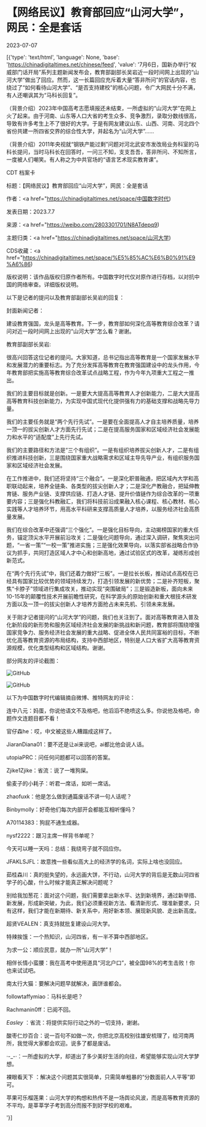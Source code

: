 # 【网络民议】教育部回应“山河大学”，网民：全是套话

2023-07-07

[{'type': 'text/html', 'language': None, 'base': 'https://chinadigitaltimes.net/chinese/feed', 'value': '7月6日，国新办举行“权威部门话开局”系列主题新闻发布会，教育部副部长吴岩近一段时间网上出现的“山河大学”做出了回应。然而，这一长篇回应充斥着大量“答非所问”的官话内容，也绕过了“如何看待山河大学”、“是否支持建校”的核心问题，令广大网民十分不满，有人还嘲讽其为“马科长回复”。





（背景介绍）2023年中国高考志愿填报还未结束，一所虚拟的“山河大学”在网上火了起来。由于河南、山东等人口大省的考生众多、竞争激烈，录取分数线很高，导致有许多考生上不了很好的大学。于是有网友建议山东、山西、河南、河北四个省份共建一所四省交界的综合性大学，并起名为“山河大学”&#8230;&#8230;







（背景介绍）2011年央视就“钢铁产能过剩”问题对河北武安市发改局业务科室的马科长提问，当时马科长在回答时，一问三不知，支支吾吾，答非所问、不知所言，一度被人们嘲笑。有人称之为中共官场的“语言艺术现实教育课”。







CDT 档案卡

标题：【网络民议】教育部回应“山河大学”，网民：全是套话

作者：<a href="https://chinadigitaltimes.net/space/中国数字时代)

发表日期：2023.7.7

来源：<a href="https://weibo.com/2803301701/N8ATdepq9)

主题归类：<a href="https://chinadigitaltimes.net/space/山河大学)

CDS收藏：<a href="https://chinadigitaltimes.net/space/%E5%85%AC%E6%B0%91%E9%A6%86)

版权说明：该作品版权归原作者所有。中国数字时代仅对原作进行存档，以对抗中国的网络审查。详细版权说明。





以下是记者的提问以及教育部副部长吴岩的回复：

封面新闻记者：



建设教育强国，龙头是高等教育。下一步，教育部如何深化高等教育综合改革？请问对近一段时间网上出现的“山河大学”怎么看？谢谢。



教育部副部长吴岩:



很高兴回答这位记者的提问。大家知道，总书记指出高等教育是一个国家发展水平和发展潜力的重要标志。为了充分发挥高等教育在教育强国建设中的龙头作用，今年教育部把实施高等教育综合改革试点战略工程，作为今年九项重大工程之一推出。

我们的主要目标就是创新。一是要大大提高高等教育人才创新能力，二是大大提高高等教育科技创新能力，为实现中国式现代化提供强有力的基础支撑和战略先导力量。

我们的主要任务就是“两个先行先试”。一是要在全面提高人才自主培养质量，培养一顶一的拔尖创新人才方面先行先试；二是在提高服务国家和区域经济社会发展能力和水平的“适配度”上先行先试。

我们的主要路径和方法是“三个有组织”。一是有组织培养拔尖创新人才，二是有组织推进科技创新，三是围绕国家重大战略需求和区域主导先导产业，有组织服务国家和区域经济社会发展。

在工作推进中，我们还将坚持“三个融合”。一是深化职普融通，把区域內大学和高职联动起来，培养全链条、各类型的拔尖创新人才；二是深化产教融合，把延伸教育链、服务产业链、支撑供应链、打造人才链、提升价值链作为综合改革的一项重要内容；三是强化科教融汇，我们将科技前沿成果融入核心课程、核心教材、核心实践等人才培养环节，用高水平科研来支撑高质量人才培养，以服务经济社会高质量发展。

我们在综合改革中还强调“三个强化”。一是强化目标导向，主动揭榜国家的重大任务，锚定顶尖水平开展前沿攻关；二是强化问题导向，通过深入调研，聚焦突出问题，“一省一策”“一校一策”推进实施；三是强化效果导向，以落实部省战略合作协议为抓手，共同打造区域人才中心和创新高地，通过试验区式的改革，凝练形成创新范式。

在“两个先行先试”中，我们还着力做好“三板”。一是拉长长板，推动试点高校在已经具有国家比较优势的领域持续发力，打造引领发展的新优势；二是补齐短板，聚焦“卡脖子”领域进行集成攻关，推动实现“突围破局”；三是锻造新板，面向未来10-15年的颠覆性技术开展前瞻性研究，在科学源头的原始创新和重大根技术研发方面以及一顶一的拔尖创新人才培养方面抢占未来先机、引领未来发展。

关于刚才记者提问的“山河大学”的问题，我们也关注到了。面对高等教育进入普及化新阶段的新形势和服务区域经济社会发展的新挑战和新问题，教育部将围绕增强国家竞争力、服务经济社会发展的重大战略、促进全体人民共同富裕的目标，不断优化高等教育资源的布局结构，支持中西部地区，特别是人口大省扩大高等教育资源规模，优化类型结构和区域结构。谢谢。



部分网友的评论截图：

![GitHub](https://chinadigitaltimes.net/chinese/files/2023/07/image-1688717573937.png)

![GitHub](https://chinadigitaltimes.net/chinese/files/2023/07/image-1688722337531.png)

以下为中国数字时代编辑摘自微博、推特网友的评论：



连中八元：妈蛋，你说他语文不及格吧，他滔滔不绝喷这么多。你说他及格吧，命题作文连题目都不看！

官仔森he：哎，中文被这些人糟蹋成这样了。

JiaranDiana01：要不还是让ai来说吧，ai都比他会说人话。

utopiaPRC：问任何问题都可以回答的答案。

Zjike1Zjike：省流：说了一堆狗屎。

偷麦子的小耗子：听君一席话，如听一席话。

zhaofuxk：他是怎么做到通篇废话不讲一句人话呢？

Binbymolly：好奇他们每次内部开会都能互相听懂吗？

A70114383：狗屁不通生成器。

nysf2222：跟习主席一样背书单呢？

今天可以睡一天吗：总结：我绕弯子就不回应你。

JFAKLSJFL：故意拽一些看似高大上的经济学的名词，实际上啥也没回应。

茹桂森川：真的挺失望的，永远画大饼，不行动，山河大学的背后是无数山河四省学子的心酸，什么时候才能真正解决问题呢？

别给我加葱花：面对这个问题，我们需要拿出新水平、达到新境界，通过新举措、新发展，形成新突破，为此，我们必须重视新方法、看清新形式、理准新要求，只有这样，我们才能在新期待、新关系中，用好新本领、展现新风貌、走出新高度。

超贤VEALEN：真支持就批复建设山河大学。

特辣挨饿：一个热知识，山河四省，有一半不算中西部地区。

为求一公：顺应民意，就办一所“山河大学”！

相伴长情小蛮腰：我在高考中使用道具“河北户口”，被全国98%的考生击败！你也来试试吧。

南太行大猫：要解决问题早就解决，画饼谁都会。

followtaffymiao：马科长是吧？

Rachmanin0ff：已阅不回。

_Easley_ ：省流：将提供实际行动之外的一切支持，谢谢。

酸枣仁炒百合：说一百句不如做一次，你把北京高校别往雄安梳理了，给河南两所，我觉得大家都会欢迎。说多了都是废话。

·-_-·：一所虚拟的大学，却道出了多少美好生活的向往，希望能够实现山河大学梦想。

裸眼看天下 ：解决这个问题其实很简单，只需简单粗暴的“分数面前人人平等”即可。

苹果可乐榴莲果：山河大学的构想和热传不是一场舆论风波，而是高等教育资源的不平均，是莘莘学子考到高分而报不到好学校的艰难。

'}]